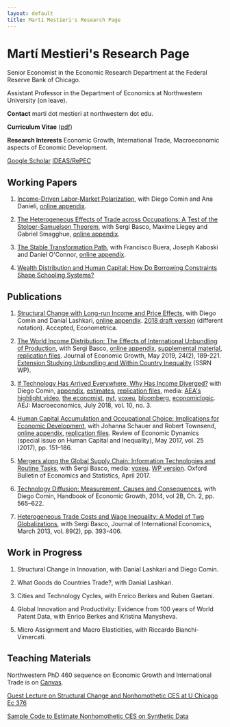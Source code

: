 ```yaml
---
layout: default
title: Martí Mestieri's Research Page
---
```


# Martí Mestieri's Research Page

Senior Economist in the Economic Research Department at the Federal Reserve Bank of Chicago.

Assistant Professor in the Department of Economics at Northwestern University (on leave).


**Contact** marti dot mestieri at northwestern dot edu.

**Curriculum Vitae** ([pdf](https://www.dropbox.com/s/ejjjvgctcd1txbx/mestieri_cv.pdf?dl=0))

**Research Interests** Economic Growth, International Trade, Macroeconomic aspects of Economic Development. 

[Google Scholar](https://scholar.google.com/citations?user=jXvJF9MAAAAJ&hl=ca)           [IDEAS/RePEC](https://ideas.repec.org/f/pme510.html)
                                                                                 

## Working Papers

1. [Income-Driven Labor-Market Polarization](https://www.dropbox.com/s/tgqm3mdbo4jaqn0/cdm_june2020.pdf?dl=0), with Diego Comin and Ana Danieli, [online appendix](https://www.dropbox.com/s/t4wbqhdj2bylblr/cdm_onlineappendix.pdf?dl=0).

2. [The Heterogeneous Effects of Trade across Occupations: A Test of the Stolper-Samuelson Theorem](https://www.dropbox.com/s/j7e4kx7bh4x9e6o/blms.pdf?dl=0), with Sergi Basco, Maxime Liegey and Gabriel Smagghue, [online appendix](https://www.dropbox.com/s/i95n9ttgzyehahu/blms_onlineapp.pdf?dl=0).

3. [The Stable Transformation Path](https://www.dropbox.com/s/szq64u8nqc85al1/bkmo.pdf?dl=0), with Francisco Buera, Joseph Kaboski and Daniel O'Connor, [online appendix](https://www.dropbox.com/s/ily9ntdwpskzrf2/bkmo_onlineapp.pdf?dl=0).

4. [Wealth Distribution and Human Capital: How Do Borrowing Constraints Shape Schooling Systems?](https://www.dropbox.com/s/w0fc7sthxh0mhtx/mestieri_wealthdistrib_humancapital.pdf?dl=0)


## Publications

1. [Structural Change with Long-run Income and Price Effects](https://www.dropbox.com/s/prta8e8rul85w6i/CLM_final.pdf?dl=0), with Diego Comin and Danial Lashkari, [online appendix](https://www.dropbox.com/s/k0n1wc79z3u10ck/CLM_onlineappendix_final.pdf?dl=0). [2018 draft version](https://www.dropbox.com/s/98e9tjnx3nhlhdd/CLM_rev2.pdf?dl=0) (different notation). Accepted, Econometrica.


2. [The World Income Distribution: The Effects of International Unbundling of Production](https://www.dropbox.com/s/czqzvaqwtgmk5hs/BMU_rev.pdf?dl=0), with Sergi Basco, [online appendix](https://www.dropbox.com/s/sgwdn0qb2kwca8k/BMU_onlineappendix_rev.pdf?dl=0), [supplemental material](https://www.dropbox.com/s/teu5685tej9tt54/BMP3_additional_results_rev2.pdf?dl=0), [replication files](https://www.dropbox.com/s/94zy8f7iwh2yvvl/replication%20files%20bmp3.zip?dl=0).  Journal of Economic Growth, May 2019, 24(2), 189-221.
       [Extension Studying Unbundling and Within Country Inequality](https://www.dropbox.com/s/83ty9lv2lem87y1/BM_Trade_and_within_inequality.pdf?dl=0) (SSRN WP).

3. [If Technology Has Arrived Everywhere, Why Has Income Diverged?](https://www.dropbox.com/s/l04exb9tn9zcsdt/CM_transition.pdf?dl=0) with Diego Comin, [appendix](https://www.dropbox.com/s/hpmdrvmg5bbwe0p/CM_transition_appendix.pdf?dl=0), [estimates](https://www.dropbox.com/s/y34zbbnuji9mley/CM_online_results.csv?dl=0), [replication files](https://sites.google.com/site/martimestieri/replication%20files.zip?attredirects=0&d=1), media:  [AEA's highlight video](https://www.aeaweb.org/research/technology-intensity-of-use-income-divergence),  [the economist](http://www.economist.com/news/briefing/21679448-pace-business-really-getting-quicker-creed-speed), [nyt](http://economix.blogs.nytimes.com/2013/05/10/technology-as-a-driver-of-growth-or-not/), [voxeu](http://www.voxeu.org/article/technology-and-income-dynamics-1800-2000), [bloomberg](http://www.bloomberg.com/news/2013-05-09/fed-in-2008-showed-panic-of-1907-was-excessive-cutting-research.html), [economiclogic](http://economiclogic.blogspot.com.es/2013/06/income-divergence-in-face-of-faster.html). AEJ: Macroeconomics, July 2018, vol. 10, no. 3.

4. [Human Capital Accumulation and Occupational Choice: Implications for Economic Development](https://www.dropbox.com/s/i9y5hhldhf8sf2z/MST_rev.pdf?dl=0), with Johanna Schauer and Robert Townsend, [online appendix](https://www.dropbox.com/s/7nmwugrvgbw5q3a/MST_rev_onlineappendix.pdf?dl=0), [replication files](https://www.dropbox.com/s/p3wkhbsmytj9rnx/MST_replication_files.zip?dl=0). Review of Economic Dynamics (special issue on Human Capital and Inequality), May 2017, vol. 25 (2017), pp. 151–186.

5. [Mergers along the Global Supply Chain: Information Technologies and Routine Tasks](https://www.dropbox.com/s/dbevybjgig53owv/BM_MandA.pdf?dl=0), with Sergi Basco, media: [voxeu](http://www.voxeu.org/article/ict-and-global-supply-chains). [WP version](https://www.dropbox.com/s/9zb0f8drntg5zz0/BM_MandAR.pdf?dl=0). Oxford Bulletin of Economics and Statistics, April 2017. 

6. [Technology Diffusion: Measurement, Causes and Consequences](https://www.dropbox.com/s/wb4t5a6jn2qkfdx/CM_chapter.pdf?dl=0), with Diego Comin, Handbook of Economic Growth, 2014, vol 2B, Ch. 2,  pp. 565–622.

7. [Heterogeneous Trade Costs and Wage Inequality: A Model of Two Globalizations](https://www.dropbox.com/s/ek1tnn8osqoolx3/BM2G.pdf?dl=0), with Sergi Basco, Journal of International Economics, March 2013, vol. 89(2), pp. 393-406.


## Work in Progress 

1. Structural Change in Innovation, with Danial Lashkari and Diego Comin.

2. What Goods do Countries Trade?, with Danial Lashkari.

3. Cities and Technology Cycles, with Enrico Berkes and Ruben Gaetani.

4. Global Innovation and Productivity: Evidence from 100 years of World Patent Data, with Enrico Berkes and Kristina Manysheva.

5. Micro Assignment and Macro Elasticities, with Riccardo Bianchi-Vimercati.


## Teaching Materials

Northwestern PhD 460 sequence on Economic Growth and International Trade is on [Canvas](https://canvas.northwestern.edu/).

[Guest Lecture on Structural Change and Nonhomothetic CES at U Chicago Ec 376](https://www.dropbox.com/s/desc962vwmcdbat/structural_change_lecture.pdf?dl=0)

[Sample Code to Estimate Nonhomothetic CES on Synthetic Data](https://www.dropbox.com/s/adzdfl0najc7jc5/estimation_nhces.zip?dl=0)

